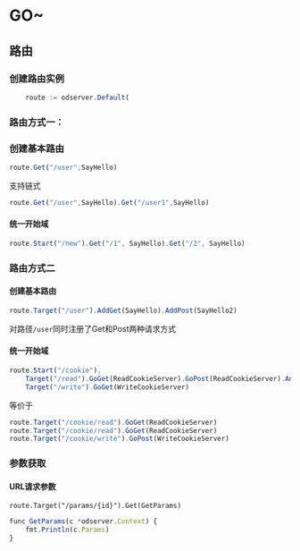 # GO~

## 路由

### 创建路由实例

```javascript
    route := odserver.Default(
```

### 路由方式一：

### 创建基本路由

```javascript
route.Get("/user",SayHello)
```

支持链式

```javascript
route.Get("/user",SayHello).Get("/user1",SayHello)
```

#### 统一开始域

```javascript
route.Start("/new").Get("/1", SayHello).Get("/2", SayHello)
```

### 路由方式二

#### 创建基本路由

```javascript
route.Target("/user").AddGet(SayHello).AddPost(SayHello2)
```

对路径`/user`同时注册了Get和Post两种请求方式

#### 统一开始域

```javascript
route.Start("/cookie").
    Target("/read").GoGet(ReadCookieServer).GoPost(ReadCookieServer).And().
    Target("/write").GoGet(WriteCookieServer)
```

等价于

```javascript
route.Target("/cookie/read").GoGet(ReadCookieServer)
route.Target("/cookie/read").GoGet(ReadCookieServer)
route.Target("/cookie/write").GoPost(WriteCookieServer)
```

### 参数获取

#### URL请求参数

`route.Target("/params/{id}").Get(GetParams)`

```javascript
func GetParams(c *odserver.Context) {
	fmt.Println(c.Params)
}
```